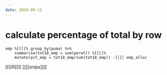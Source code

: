 ```yaml
---
date: 2020-09-11
---
```


# calculate percentage of total by row

	emp %[[[[% group_by(puma) %>% 
		summarise(tot18_emp = sum(perwt)) %[[[[% 
		mutate(pct_emp = tot18_emp/sum(tot18_emp)) -[[[[ emp_alloc


[[[[R]]][
[[[[snips]]][


